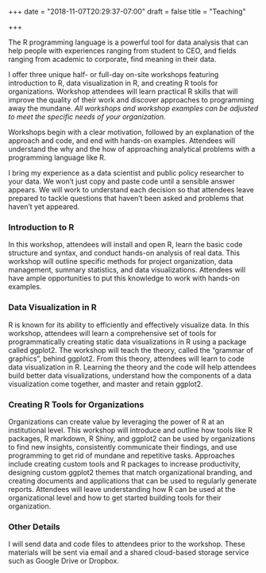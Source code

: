 +++
date = "2018-11-07T20:29:37-07:00"
draft = false
title = "Teaching"

+++

The R programming language is a powerful tool for data analysis that can help people with experiences ranging from student to CEO, and fields ranging from academic to corporate, find meaning in their data.  

I offer three unique half- or full-day on-site workshops featuring introduction to R, data visualization in R, and creating R tools for organizations. Workshop attendees will learn practical R skills that will improve the quality of their work and discover approaches to programming away the mundane. _All workshops and workshop examples can be adjusted to meet the specific needs of your organization._

Workshops begin with a clear motivation, followed by an explanation of the approach and code, and end with hands-on examples. Attendees will understand the why and the how of approaching analytical problems with a programming language like R.  

I bring my experience as a data scientist and public policy researcher to your data. We won’t just copy and paste code until a sensible answer appears. We will work to understand each decision so that attendees leave prepared to tackle questions that haven’t been asked and problems that haven’t yet appeared.  

### Introduction to R 

In this workshop, attendees will install and open R, learn the basic code structure and syntax, and conduct hands-on analysis of real data. This workshop will outline specific methods for project organization, data management, summary statistics, and data visualizations. Attendees will have ample opportunities to put this knowledge to work with hands-on examples.  

### Data Visualization in R 

R is known for its ability to efficiently and effectively visualize data. In this workshop, attendees will learn a comprehensive set of tools for programmatically creating static data visualizations in R using a package called ggplot2. The workshop will teach the theory, called the “grammar of graphics”, behind ggplot2. From this theory, attendees will learn to code data visualization in R. Learning the theory and the code will help attendees build better data visualizations, understand how the components of a data visualization come together, and master and retain ggplot2. 

### Creating R Tools for Organizations 

Organizations can create value by leveraging the power of R at an institutional level. This workshop will introduce and outline how tools like R packages, R markdown, R Shiny, and ggplot2 can be used by organizations to find new insights, consistently communicate their findings, and use programming to get rid of mundane and repetitive tasks. Approaches include creating custom tools and R packages to increase productivity, designing custom ggplot2 themes that match organizational branding, and creating documents and applications that can be used to regularly generate reports. Attendees will leave understanding how R can be used at the organizational level and how to get started building tools for their organization.  

### Other Details 

I will send data and code files to attendees prior to the workshop. These materials will be sent via email and a shared cloud-based storage service such as Google Drive or Dropbox. 

 

 




